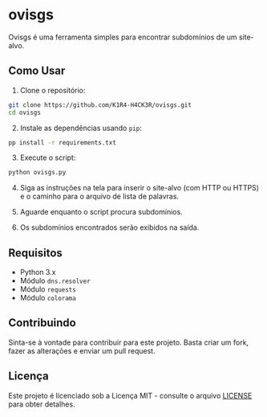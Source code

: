 # ovisgs

Ovisgs é uma ferramenta simples para encontrar subdomínios de um site-alvo.

## Como Usar

1. Clone o repositório:

```bash
git clone https://github.com/K1R4-H4CK3R/ovisgs.git
cd ovisgs
```

2. Instale as dependências usando `pip`:

```bash
pp install -r requirements.txt
```

3. Execute o script:

```bash
python ovisgs.py
```
4. Siga as instruções na tela para inserir o site-alvo (com HTTP ou HTTPS) e o caminho para o arquivo de lista de palavras.

5. Aguarde enquanto o script procura subdomínios.

6. Os subdomínios encontrados serão exibidos na saída.

## Requisitos

- Python 3.x
- Módulo `dns.resolver`
- Módulo `requests`
- Módulo `colorama`

## Contribuindo

Sinta-se à vontade para contribuir para este projeto. Basta criar um fork, fazer as alterações e enviar um pull request.

## Licença

Este projeto é licenciado sob a Licença MIT - consulte o arquivo [LICENSE](LICENSE) para obter detalhes.
